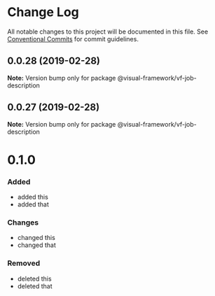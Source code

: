 # Change Log

All notable changes to this project will be documented in this file.
See [Conventional Commits](https://conventionalcommits.org) for commit guidelines.

## 0.0.28 (2019-02-28)

**Note:** Version bump only for package @visual-framework/vf-job-description





## 0.0.27 (2019-02-28)

**Note:** Version bump only for package @visual-framework/vf-job-description





# 0.1.0

### Added
- added this
- added that

### Changes

- changed this
- changed that

### Removed

- deleted this
- deleted that
